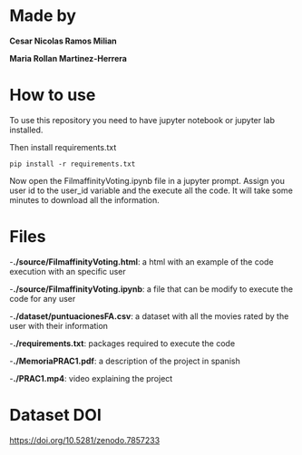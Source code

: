 # Made by
**Cesar Nicolas Ramos Milian**

**Maria Rollan Martinez-Herrera**


# How to use
To use this repository you need to have jupyter notebook or jupyter lab installed.

Then install requirements.txt

```
pip install -r requirements.txt
```

Now open the FilmaffinityVoting.ipynb file in a jupyter prompt. Assign you user id to the user_id variable and the execute all the code. It will take some minutes to download all the information.

# Files
-**./source/FilmaffinityVoting.html**: a html with an example of the code execution with an specific user

-**./source/FilmaffinityVoting.ipynb**: a file that can be modify to execute the code for any user

-**./dataset/puntuacionesFA.csv**: a dataset with all the movies rated by the user with their information

-**./requirements.txt**: packages required to execute the code

-**./MemoriaPRAC1.pdf**: a description of the project in spanish

-**./PRAC1.mp4**: video explaining the project

# Dataset DOI
https://doi.org/10.5281/zenodo.7857233



